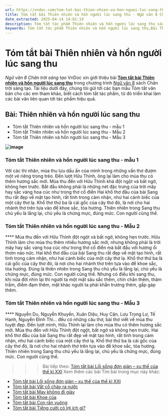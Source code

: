 ```yaml
---
url: https://vndoc.com/tom-tat-bai-thien-nhien-va-hon-nguoi-luc-sang-thu-331390
title: Tóm tắt bài Thiên nhiên và hồn người lúc sang thu - Ngữ văn 8 Chân trời sáng tạo - VnDoc.com
date_extracted: 2025-04-14 14:01:19
description: Tóm tắt tác phẩm Thiên nhiên và hồn người lúc sang thu sách Chân trời sáng tạo giúp quý thầy cô giáo và các bạn học sinh có thêm tài liệu tham khảo.
keywords: Tóm tắt tác phẩm Thiên nhiên và hồn người lúc sang thu,Bài Thiên nhiên và hồn người lúc sang thu,tóm tắt Thiên nhiên và hồn người lúc sang thu,Tóm tắt văn bản Thiên nhiên và hồn người lúc sang thu,học tốt ngữ văn lớp 8,ngữ văn 8,ngữ văn 8 Chân trời sáng tạo,ngữ văn lớp 8,văn 8 Chân trời sáng tạo,tóm tắt ngữ văn 8 CTST
---
```


# Tóm tắt bài Thiên nhiên và hồn người lúc sang thu
 _Ngữ văn 8 Chân trời sáng tạo_
VnDoc xin giới thiệu bài [**Tóm tắt bài Thiên nhiên và hồn người lúc sang thu**](<https://vndoc.com/tom-tat-bai-thien-nhien-va-hon-nguoi-luc-sang-thu-331390>) trong chương trình [Ngữ văn 8](<https://vndoc.com/ngu-van-lop8>) sách Chân trời sáng tạo. Tài liệu dưới đây, chúng tôi gửi tới các bạn mẫu Tóm tắt văn bản cho các em tham khảo, biết cách tóm tắt tác phẩm, từ đó triển khai làm các bài văn liên quan tới tác phẩm hiệu quả.
## **Bài: Thiên nhiên và hồn người lúc sang thu**
  * Tóm tắt Thiên nhiên và hồn người lúc sang thu - mẫu 1
  * Tóm tắt Thiên nhiên và hồn người lúc sang thu - Mẫu 2
  * Tóm tắt Thiên nhiên và hồn người lúc sang thu - Mẫu 3

**![image](https://i.vdoc.vn/data/image/2024/11/12/y78-1685000547.jpg)**
### **Tóm tắt Thiên nhiên và hồn người lúc sang thu - mẫu 1**
Với các thi nhân, mùa thu lưu dấu ấn của mình trong những vần thơ đượm một vẻ riêng trong trẻo. Đến lượt Hữu Thỉnh, ông lại làm cho mùa thu có thêm hương sắc mới. Mùa thu đến với Hữu Thỉnh khá đột ngột và bất ngờ, không hẹn trước. Bắt đầu không phải là những nét đặc trưng của trời mây hay sắc vàng hoa cúc như trong thơ cổ điển
Hai khổ thơ đầu của bài Sang thu rất đẹp về mặt tạo hình, rất tinh trong cảm nhận, như hai cành biếc của một cây thơ lạ. Khổ thơ thứ ba là cái gốc của cây thơ đó, là nơi cho hai nhánh thơ trên tựa vào để khoe sắc, tỏa hương. Thiên nhiên trong Sang thu chủ yếu là lắng lại, chủ yếu là chừng mực, đúng mức. Con người cũng thế.
### **Tóm tắt Thiên nhiên và hồn người lúc sang thu - Mẫu 2**
**** Mùa thu đến với Hữu Thỉnh đột ngột và bất ngờ, không hẹn trước. Hữu Thỉnh làm cho mùa thu thêm nhiều hương sắc mới, nhưng không phải là trời mây hay sắc vàng hoa cúc như trong thơ cổ điển mà bắt đầu với hương ổi thơm náo nức. Hai khổ thơ đầu của bài Sang thu rất đẹp về mặt tạo hình, rất tinh trong cảm nhận, như hai cành biếc của một cây thơ lạ. Khổ thơ thứ ba là cái gốc của cây thơ đó, là nơi cho hai nhánh thơ trên tựa vào để khoe sắc, tỏa hương. Đúng là thiên nhiên trong Sang thu chủ yếu là lắng lại, chủ yếu là chừng mực, đúng mức. Con người cũng thế. Nhưng có điều khi sang thu, khi nửa đời nhìn lại thì người ta một mặt sâu sắc thêm, chín chắn thêm, thâm trầm, điềm đạm thêm, mặt khác người ta phải khẩn trương thêm, gấp gáp thêm.
### **Tóm tắt Thiên nhiên và hồn người lúc sang thu - Mẫu 3**
**** Nguyễn Du, Nguyễn Khuyến, Xuân Diệu, Huy Cận, Lưu Trọng Lư, Tế Hanh, Nguyễn Đình Thi… đều có những câu thơ, bài thơ viết về mùa thu tuyệt đẹp. Đến lượt mình, Hữu Thỉnh lại làm cho mùa thu có thêm hương sắc mới. Mùa thu đến với Hữu Thỉnh đột ngột, bất ngờ và không hẹn trước. Hai khổ thơ đầu của bài Sang thu rất đẹp về mặt tạo hình, rất tinh trong cảm nhận, như hai cành biếc của một cây thơ lạ. Khổ thơ thứ ba là cái gốc của cây thơ đó, là nơi cho hai nhánh thơ trên tựa vào để khoe sắc, tỏa hương. Thiên nhiên trong Sang thu chủ yếu là lắng lại, chủ yếu là chừng mực, đúng mức. Con người cũng thế.
>>> Bài tiếp theo: [Tóm tắt bài Lối sống đơn giản – xu thế của thế kỉ XXI](<https://vndoc.com/tom-tat-bai-loi-song-don-gian-xu-the-cua-the-ki-xxi-331391>)
Xem thêm các bài Tìm bài trong mục này khác:
  * [Tóm tắt bài Lối sống đơn giản – xu thế của thế kỉ XXI](</tom-tat-bai-loi-song-don-gian-xu-the-cua-the-ki-xxi-331391>)
  * [Tóm tắt bài Vắt cổ chày ra nước](</tom-tat-bai-vat-co-chay-ra-nuoc-331394>)
  * [Tóm tắt bài May không đi giày](</tom-tat-bai-may-khong-di-giay-331396>)
  * [Tóm tắt bài Khoe của](</tom-tat-bai-khoe-cua-331398>)
  * [Tóm tắt bài Con rắn vuông](</tom-tat-bai-con-ran-vuong-331400>)
  * [Tóm tắt bài Tiếng cười có lợi ích gì?](</tom-tat-bai-tieng-cuoi-co-loi-ich-gi-331407>)

